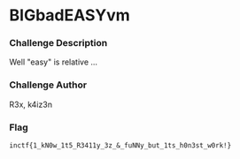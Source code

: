 # BIGbadEASYvm

### Challenge Description

Well "easy" is relative ...

### Challenge Author

R3x, k4iz3n

### Flag

```
inctf{1_kN0w_1t5_R3411y_3z_&_fuNNy_but_1ts_h0n3st_w0rk!}
```
